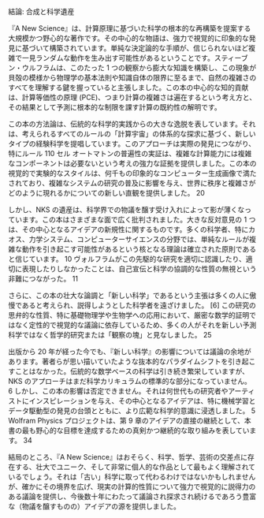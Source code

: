 結論: 合成と科学遺産

『A New Science』は、計算原理に基づいた科学の根本的な再構築を提案する大規模かつ野心的な著作です。その中心的な物語は、強力で視覚的に印象的な発見に基づいて構築されています。単純な決定論的な手順が、信じられないほど複雑で一見ランダムな動作を生み出す可能性があるということです。スティーブン・ウルフラムは、このたった 1 つの観察から膨大な知識を構築し、この現象が貝殻の模様から物理学の基本法則や知識自体の限界に至るまで、自然の複雑さのすべてを理解する鍵を握っていると主張しました。この本の中心的な知的貢献は、計算等価性の原理 (PCE)、つまり計算の複雑さは遍在するという考え方と、その結果として予測に根本的な制限を課す計算の既約性の解明です。

この本の方法論は、伝統的な科学的実践からの大きな逸脱を表しています。それは、考えられるすべてのルールの「計算宇宙」の体系的な探求に基づく、新しいタイプの経験科学を提唱しています。このアプローチは実際の発見につながり、特にルール 110 セル オートマトンの普遍性の実証は、複雑な計算能力には複雑なコンポーネントは必要ないという考えの強力な証拠を提供しました。この本の視覚的で実験的なスタイルは、何千もの印象的なコンピューター生成画像で満たされており、複雑なシステムの研究の普及に影響を与え、世界に秩序と複雑さがどのように現れるかについての新しい直観を提供しました。 20

しかし、NKS の遺産は、科学界での物議を醸す受け入れによって影が薄くなっています。この本はさまざまな面で広く批判されました。大きな反対意見の 1 つは、その中心となるアイデアの新規性に関するものです。多くの科学者、特にカオス、力学システム、コンピューターサイエンスの分野では、単純なルールが複雑な動作を引き起こす可能性があるという核となる理論は確立された原則であると信じています。 10 ヴォルフラムがこの先駆的な研究を適切に認識したり、適切に表現したりしなかったことは、自己宣伝と科学の協調的な性質の無視という非難につながった。 11

さらに、この本の壮大な論調と「新しい科学」であるという主張は多くの人に傲慢であると考えられ、説得しようとした科学者を遠ざけました。 [6] この研究の思弁的な性質、特に基礎物理学や生物学への応用において、厳密な数学的証明ではなく定性的で視覚的な議論に依存しているため、多くの人がそれを新しい予測科学ではなく哲学的研究または「観察の塊」と見なしました。 25

出版から 20 年が経った今でも、『新しい科学』の影響については議論の余地があります。著者らが思い描いていたような抜本的なパラダイムシフトを引き起こすことはなかった。伝統的な数学ベースの科学は引き続き繁栄していますが、NKS のアプローチはまだ科学カリキュラムの標準的な部分になっていません。 6 しかし、この本の影響は否定できません。それは何世代もの研究者やアーティストにインスピレーションを与え、その中心となるアイデアは、特に機械学習とデータ駆動型の発見の台頭とともに、より広範な科学的意識に浸透しました。 5 Wolfram Physics プロジェクトは、第 9 章のアイデアの直接の継続として、本書の最も野心的な目標を達成するための真剣かつ継続的な取り組みを表しています。 34

結局のところ、『A New Science』はおそらく、科学、哲学、芸術の交差点に存在する、壮大でユニーク、そして非常に個人的な作品として最もよく理解されているでしょう。それは「古い」科学に取って代わるわけではないかもしれませんが、確かにその境界を広げ、現実の計算的性質について強力で視覚的に説得力のある議論を提供し、今後数十年にわたって議論され探求され続けるであろう豊富な（物議を醸すものの）アイデアの源を提供しました。